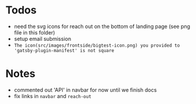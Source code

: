 # Todos
- need the svg icons for reach out on the bottom of landing page (see png file in this folder)
- setup email submission
- `The icon(src/images/frontside/bigtest-icon.png) you provided to 'gatsby-plugin-manifest' is not square`

# Notes
- commented out 'API' in navbar for now until we finish docs
- fix links in `navbar` and `reach-out`
